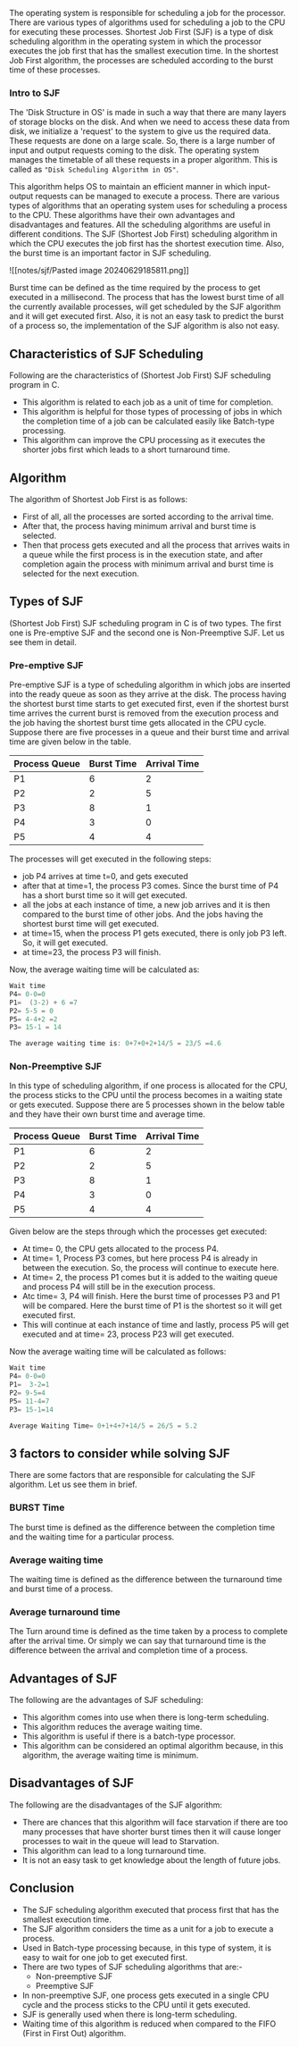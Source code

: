 
The operating system is responsible for scheduling a job for the processor. There are various types of algorithms used for scheduling a job to the CPU for executing these processes. Shortest Job First (SJF) is a type of disk scheduling algorithm in the operating system in which the processor executes the job first that has the smallest execution time. In the shortest Job First algorithm, the processes are scheduled according to the burst time of these processes.

### Intro to SJF

The 'Disk Structure in OS' is made in such a way that there are many layers of storage blocks on the disk. And when we need to access these data from disk, we initialize a 'request' to the system to give us the required data. These requests are done on a large scale. So, there is a large number of input and output requests coming to the disk. The operating system manages the timetable of all these requests in a proper algorithm. This is called as `"Disk Scheduling Algorithm in OS"`.

This algorithm helps OS to maintain an efficient manner in which input-output requests can be managed to execute a process. There are various types of algorithms that an operating system uses for scheduling a process to the CPU. These algorithms have their own advantages and disadvantages and features. All the scheduling algorithms are useful in different conditions. The SJF (Shortest Job First) scheduling algorithm in which the CPU executes the job first has the shortest execution time. Also, the burst time is an important factor in SJF scheduling.

![[notes/sjf/Pasted image 20240629185811.png]]

Burst time can be defined as the time required by the process to get executed in a millisecond. The process that has the lowest burst time of all the currently available processes, will get scheduled by the SJF algorithm and it will get executed first. Also, it is not an easy task to predict the burst of a process so, the implementation of the SJF algorithm is also not easy.

## Characteristics of SJF Scheduling

Following are the characteristics of (Shortest Job First) SJF scheduling program in C.

- This algorithm is related to each job as a unit of time for completion.
- This algorithm is helpful for those types of processing of jobs in which the completion time of a job can be calculated easily like Batch-type processing.
- This algorithm can improve the CPU processing as it executes the shorter jobs first which leads to a short turnaround time.

## Algorithm

The algorithm of Shortest Job First is as follows:

- First of all, all the processes are sorted according to the arrival time.
- After that, the process having minimum arrival and burst time is selected.
- Then that process gets executed and all the process that arrives waits in a queue while the first process is in the execution state, and after completion again the process with minimum arrival and burst time is selected for the next execution.


## Types of SJF

(Shortest Job First) SJF scheduling program in C is of two types. 
The first one is Pre-emptive SJF and the second one is Non-Preemptive SJF. Let us see them in detail.

### Pre-emptive SJF

Pre-emptive SJF is a type of scheduling algorithm in which jobs are inserted into the ready queue as soon as they arrive at the disk. The process having the shortest burst time starts to get executed first, even if the shortest burst time arrives the current burst is removed from the execution process and the job having the shortest burst time gets allocated in the CPU cycle. Suppose there are five processes in a queue and their burst time and arrival time are given below in the table.

| Process Queue | Burst Time | Arrival Time |
| ------------- | ---------- | ------------ |
| P1            | 6          | 2            |
| P2            | 2          | 5            |
| P3            | 8          | 1            |
| P4            | 3          | 0            |
| P5            | 4          | 4            |

The processes will get executed in the following steps:

- job P4 arrives at time t=0, and gets executed
- after that at time=1, the process P3 comes. Since the burst time of P4 has a short burst time so it will get executed.
- all the jobs at each instance of time, a new job arrives and it is then compared to the burst time of other jobs. And the jobs having the shortest burst time will get executed.
- at time=15, when the process P1 gets executed, there is only job P3 left. So, it will get executed.
- at time=23, the process P3 will finish.

Now, the average waiting time will be calculated as:

```c
Wait time 
P4= 0-0=0
P1=  (3-2) + 6 =7
P2= 5-5 = 0
P5= 4-4+2 =2
P3= 15-1 = 14

The average waiting time is: 0+7+0+2+14/5 = 23/5 =4.6
```

### Non-Preemptive SJF

In this type of scheduling algorithm, if one process is allocated for the CPU, the process sticks to the CPU until the process becomes in a waiting state or gets executed. Suppose there are 5 processes shown in the below table and they have their own burst time and average time.

|Process Queue|Burst Time|Arrival Time|
|---|---|---|
|P1|6|2|
|P2|2|5|
|P3|8|1|
|P4|3|0|
|P5|4|4|

Given below are the steps through which the processes get executed:

- At time= 0, the CPU gets allocated to the process P4.
- At time= 1, Process P3 comes, but here process P4 is already in between the execution. So, the process will continue to execute here.
- At time= 2, the process P1 comes but it is added to the waiting queue and process P4 will still be in the execution process.
- Atc time= 3, P4 will finish. Here the burst time of processes P3 and P1 will be compared. Here the burst time of P1 is the shortest so it will get executed first.
- This will continue at each instance of time and lastly, process P5 will get executed and at time= 23, process P23 will get executed.

Now the average waiting time will be calculated as follows:

```c
Wait time 
P4= 0-0=0
P1=  3-2=1
P2= 9-5=4
P5= 11-4=7
P3= 15-1=14

Average Waiting Time= 0+1+4+7+14/5 = 26/5 = 5.2
```

## 3 factors to consider while solving SJF

There are some factors that are responsible for calculating the SJF algorithm. Let us see them in brief.

### BURST Time

The burst time is defined as the difference between the completion time and the waiting time for a particular process.

### Average waiting time

The waiting time is defined as the difference between the turnaround time and burst time of a process.

### Average turnaround time

The Turn around time is defined as the time taken by a process to complete after the arrival time. Or simply we can say that turnaround time is the difference between the arrival and completion time of a process.



## Advantages of SJF

The following are the advantages of SJF scheduling:

- This algorithm comes into use when there is long-term scheduling.
- This algorithm reduces the average waiting time.
- This algorithm is useful if there is a batch-type processor.
- This algorithm can be considered an optimal algorithm because, in this algorithm, the average waiting time is minimum.

## Disadvantages of SJF

The following are the disadvantages of the SJF algorithm:

- There are chances that this algorithm will face starvation if there are too many processes that have shorter burst times then it will cause longer processes to wait in the queue will lead to Starvation.
- This algorithm can lead to a long turnaround time.
- It is not an easy task to get knowledge about the length of future jobs.

## Conclusion

- The SJF scheduling algorithm executed that process first that has the smallest execution time.
- The SJF algorithm considers the time as a unit for a job to execute a process.
- Used in Batch-type processing because, in this type of system, it is easy to wait for one job to get executed first.
- There are two types of SJF scheduling algorithms that are:-
    - Non-preemptive SJF
    - Preemptive SJF
- In non-preemptive SJF, one process gets executed in a single CPU cycle and the process sticks to the CPU until it gets executed.
- SJF is generally used when there is long-term scheduling.
- Waiting time of this algorithm is reduced when compared to the FIFO (First in First Out) algorithm.